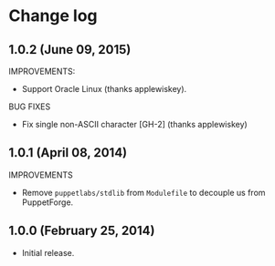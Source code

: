 # Change log

## 1.0.2 (June 09, 2015)

IMPROVEMENTS:

* Support Oracle Linux (thanks applewiskey).

BUG FIXES

* Fix single non-ASCII character [GH-2] (thanks applewiskey)


## 1.0.1 (April 08, 2014)

IMPROVEMENTS

* Remove `puppetlabs/stdlib` from `Modulefile` to decouple us from PuppetForge.


## 1.0.0 (February 25, 2014)

* Initial release.

